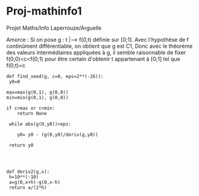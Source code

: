# Proj-mathinfo1
Projet Maths/Info Laperrouze/Arguelle

Amorce : Si on pose g : t |--> f(0,t) définie sur [0;1]. Avec l'hypothèse de f continûment différentiable, on obtient que g est C1,
 Donc avec le théorème des valeurs intermédiaires appliquées à g, il semble raisonnable de fixer f(0;0)<c<f(0;1) pour être certain d'obtenir t appartenant à [0;1] tel que f(0;t)=c



    def find_seed(g, c=0, eps=2**(-26)):
     y0=0
     
    max=max(g(0,1), g(0,0))
    min=min(g(0,1), g(0,0))
    
    if c>max or c<min:
        return None
    
     while abs(g(0,y0))>eps:
        
        y0= y0 - (g(0,y0)/deriv(g,y0))
        
     return y0
     
     
     
     
    def deriv2(g,x):
     h=10**(-10)
     a=g(0,x+h)-g(0,x-h)
     return a/(2*h)
    
